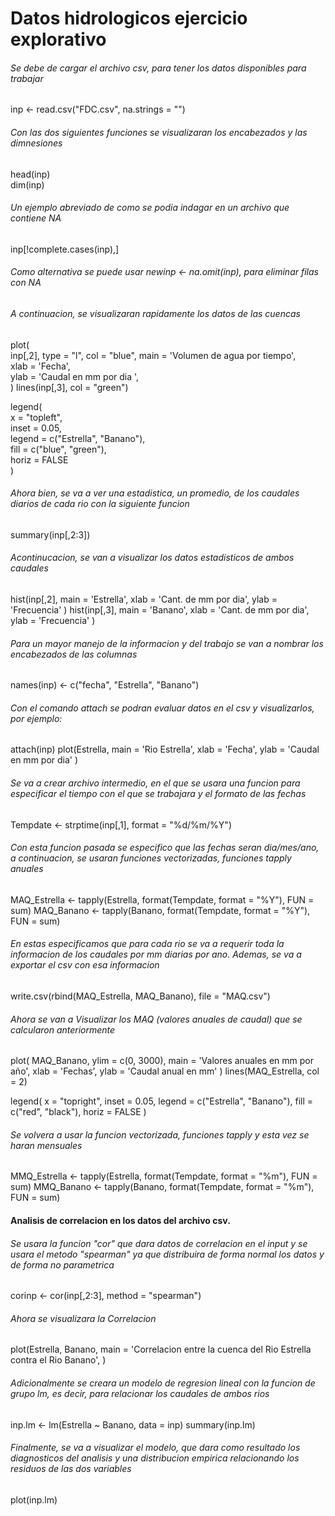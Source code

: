 # Datos hidrologicos ejercicio explorativo
###### Se debe de cargar el archivo csv, para tener los datos disponibles para trabajar

inp <- read.csv("FDC.csv", na.strings = "")

###### Con las dos siguientes funciones se visualizaran los encabezados y las dimnesiones
head(inp)  
dim(inp)

###### Un ejemplo abreviado de como se podia indagar en un archivo que contiene NA
inp[!complete.cases(inp),]

###### Como alternativa se puede usar newinp <- na.omit(inp), para eliminar filas con NA

###### A continuacion, se visualizaran rapidamente los datos de las cuencas
plot(  
  inp[,2], type = "l", col = "blue", main = 'Volumen de agua por tiempo',  
  xlab = 'Fecha',  
  ylab = 'Caudal en mm por dia ',  
  )
lines(inp[,3], col = "green")

legend(  
  x = "topleft",  
  inset = 0.05,  
  legend = c("Estrella", "Banano"),  
  fill = c("blue", "green"),  
  horiz = FALSE  
)

###### Ahora bien, se va a ver una estadistica, un promedio, de los caudales diarios de cada rio con la siguiente funcion
summary(inp[,2:3])

###### Acontinucacion, se van a visualizar los datos estadisticos de ambos caudales
hist(inp[,2],
     main = 'Estrella',
     xlab = 'Cant. de mm por dia',
     ylab = 'Frecuencia'
     )
hist(inp[,3],
     main = 'Banano',
     xlab = 'Cant. de mm por dia',
     ylab = 'Frecuencia'
     )

###### Para un mayor manejo de la informacion y del trabajo se van a nombrar los encabezados de las columnas
names(inp) <- c("fecha", "Estrella", "Banano")

###### Con el comando attach se podran evaluar datos en el csv y visualizarlos, por ejemplo:
attach(inp)
plot(Estrella,
     main = 'Rio Estrella',
     xlab = 'Fecha',
     ylab = 'Caudal en mm por dia'
     )

###### Se va a crear archivo intermedio, en el que se usara una funcion para especificar el tiempo con el que se trabajara y el formato de las fechas
Tempdate <- strptime(inp[,1], format = "%d/%m/%Y")

###### Con esta funcion pasada se especifico que las fechas seran dia/mes/ano, a continuacion, se usaran funciones vectorizadas, funciones tapply anuales
MAQ_Estrella <- tapply(Estrella, format(Tempdate, format = "%Y"), FUN = sum)
MAQ_Banano <- tapply(Banano, format(Tempdate, format = "%Y"), FUN = sum)

###### En estas especificamos que para cada rio se va a requerir toda la informacion de los caudales por mm diarias por ano. Ademas, se va a exportar el csv con esa informacion
write.csv(rbind(MAQ_Estrella, MAQ_Banano), file = "MAQ.csv")

###### Ahora se van a Visualizar los MAQ (valores anuales de caudal) que se calcularon anteriormente
plot(
  MAQ_Banano, ylim = c(0, 3000),
  main = 'Valores anuales en mm por año',
  xlab = 'Fechas',
  ylab = 'Caudal anual en mm'
  )
lines(MAQ_Estrella, col = 2)

legend(
  x = "topright",
  inset = 0.05,
  legend = c("Estrella", "Banano"),
  fill = c("red", "black"),
  horiz = FALSE
)

###### Se volvera a usar la funcion vectorizada, funciones tapply y esta vez se haran mensuales
MMQ_Estrella <- tapply(Estrella, format(Tempdate, format = "%m"), FUN = sum)
MMQ_Banano <- tapply(Banano, format(Tempdate, format = "%m"), FUN = sum)



#### Analisis de correlacion en los datos del archivo csv.
###### Se usara la funcion "cor" que dara datos de correlacion en el input y se usara el metodo "spearman" ya que distribuira de forma normal los datos y de forma no parametrica
corinp <- cor(inp[,2:3], method = "spearman")

###### Ahora se visualizara la Correlacion
plot(Estrella, Banano,
     main = 'Correlacion entre la cuenca del Rio Estrella contra el Rio Banano',
     )

###### Adicionalmente se creara un modelo de regresion lineal con la funcion de grupo lm, es decir, para relacionar los caudales de ambos rios
inp.lm <- lm(Estrella ~ Banano, data = inp)
summary(inp.lm)

###### Finalmente, se va a visualizar el modelo, que dara como resultado los diagnosticos del analisis y una distribucion empirica relacionando los residuos de las dos variables
plot(inp.lm)

